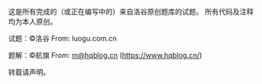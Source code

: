这是所有完成的（或正在编写中的）来自洛谷原创题库的试题。
所有代码及注释均为本人原创。


试题：©洛谷 From: luogu.com.cn

题解：©航旗 From: m@hqblog.cn (https://www.hqblog.cn/)


转载请声明。
